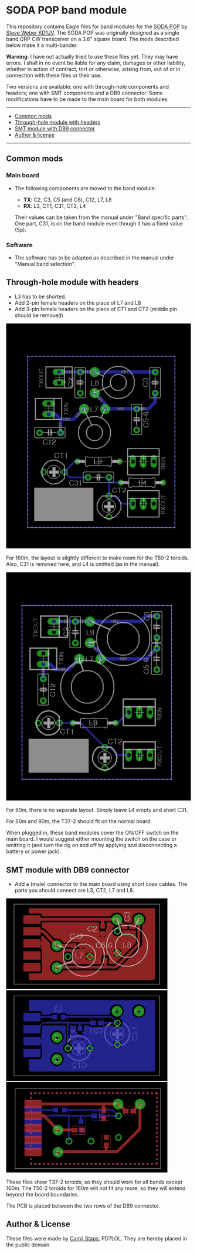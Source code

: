 # SODA POP band module
This repository contains Eagle files for band modules for the
[SODA POP][sodapop] by [Steve Weber KD1JV][kd1jv]. The SODA POP was originally
designed as a single band QRP CW transceiver on a 3.6" square board. The mods
described below make it a multi-bander.

**Warning**: I have not actually tried to use these files yet. They may have
errors. I shall in no event be liable for any claim, damages or other
liability, whether in action of contract, tort or otherwise, arising from, out
of or in connection with these files or their use.

Two versions are available: one with through-hole components and headers; one
with SMT components and a DB9 connector. Some modifications have to be made to
the main board for both modules.

---

- [Common mods](#common-mods)
- [Through-hole module with headers](#through-hole-module-with-headers)
- [SMT module with DB9 connector](#smt-module-with-db9-connector)
- [Author &amp; license](#author--license)

---

## Common mods

### Main board
- The following components are moved to the band module:
	- **TX**: C2, C3, C5 (and C6), C12, L7, L8
	- **RX**: L3, CT1, C31, CT2, L4

	Their values can be taken from the manual under "Band specific parts". One
	part, C31, is on the band module even though it has a fixed value (5p).

### Software
- The software has to be adapted as described in the manual under "Manual band
  selection".

## Through-hole module with headers
- L3 has to be shorted.
- Add 2-pin female headers on the place of L7 and L8
- Add 3-pin female headers on the place of CT1 and CT2 (middle pin should be
  removed)

![The PCB layout for <160m](bandmodule.png)

For 160m, the layout is slightly different to make room for the T50-2 toroids.
Also, C31 is removed here, and L4 is omitted (as in the manual).

![The PCB layout for 160m](bandmodule-160m.png)

For 80m, there is no separate layout. Simply leave L4 empty and short C31.

For 60m and 80m, the T37-2 should fit on the normal board.

When plugged in, these band modules cover the ON/OFF switch on the main board.
I would suggest either mounting the switch on the case or omitting it (and turn
the rig on and off by applying and disconnecting a battery or power jack).

## SMT module with DB9 connector
- Add a (male) connector to the main board using short coax cables. The parts
  you should connect are L3, CT2, L7 and L8.

![PCB layout for SMT/DB9, <160m](db9smt-top.png)
![PCB layout for SMT/DB9, <160m](db9smt-bottom.png)
![PCB layout for SMT/DB9, <160m](db9smt.png)

These files show T37-2 toroids, so they should work for all bands except 160m.
The T50-2 toroids for 160m will not fit any more, so they will extend beyond
the board boundaries.

The PCB is placed between the two rows of the DB9 connector.

## Author &amp; License
These files were made by [Camil Staps][cs], PD7LOL. They are hereby placed in
the public domain.

[cs]: https://camilstaps.nl
[kd1jv]: http://kd1jv.qrpradio.com/
[sodapop]: https://groups.yahoo.com/neo/groups/AT_Sprint/files/SODA%20POP/
